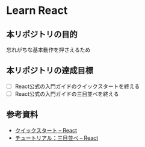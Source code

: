 # Learn React

## 本リポジトリの目的
忘れがちな基本動作を押さえるため

## 本リポジトリの達成目標
- [ ] React公式の入門ガイドのクイックスタートを終える
- [ ] React公式の入門ガイドの三目並べを終える

## 参考資料
- [クイックスタート – React](https://ja.react.dev/learn)
- [チュートリアル：三目並べ – React](https://ja.react.dev/learn/tutorial-tic-tac-toe)
